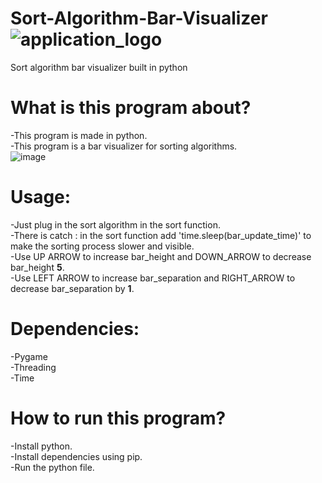 # Sort-Algorithm-Bar-Visualizer ![application_logo](https://user-images.githubusercontent.com/71706645/159725242-ee81679b-7b59-4e70-8e83-b63bf5da1c47.png)
Sort algorithm bar visualizer built in python

# What is this program about?
-This program is made in python.<br>
-This program is a bar visualizer for sorting algorithms.<br>
![image](https://user-images.githubusercontent.com/71706645/159923665-2c2a678e-1311-4413-9ff0-7b59f6aeb87c.png)

# Usage:
-Just plug in the sort algorithm in the sort function.<br>
-There is catch : in the sort function add 'time.sleep(bar_update_time)' to make the sorting process slower and visible.<br>
-Use UP ARROW to increase bar_height and DOWN_ARROW to decrease bar_height **5**.<br>
-Use LEFT ARROW to increase bar_separation and RIGHT_ARROW to decrease bar_separation by **1**.

# Dependencies:
-Pygame<br>
-Threading<br>
-Time

# How to run this program?
-Install python.<br>
-Install dependencies using pip.<br>
-Run the python file.
